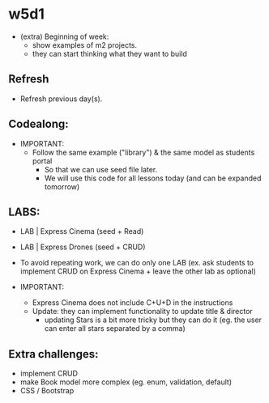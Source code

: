 
# w5d1

<!--

Methodology:
- Codealong for a library app
- This project can be expanded in the following days.
- Example: https://github.com/Ironmaidens-Ironhack-Jan-2022/mongoose-express-CRUD-codealong/commits/main


IMPORTANT:
- takes a lot of time.
- create a cheatsheet explaining steps for CRUD

- C+R: codealong
- U+D: SELF GUIDED.


-->


- (extra) Beginning of week: 
  - show examples of m2 projects.
  - they can start thinking what they want to build



## Refresh
- Refresh previous day(s).


## Codealong:

- IMPORTANT: 
  - Follow the same example ("library") & the same model as students portal  
    - So that we can use seed file later.
    - We will use this code for all lessons today (and can be expanded tomorrow)




## LABS:
- LAB | Express Cinema (seed + Read)
- LAB | Express Drones (seed + CRUD)

- To avoid repeating work, we can do only one LAB (ex. ask students to implement CRUD on Express Cinema + leave the other lab as optional)

- IMPORTANT: 
  - Express Cinema does not include C+U+D in the instructions
  - Update: they can implement functionality to update title & director
    - updating Stars is a bit more tricky but they can do it (eg. the user can enter all stars separated by a comma)



## Extra challenges:
- implement CRUD
- make Book model more complex (eg. enum, validation, default)
- CSS / Bootstrap


